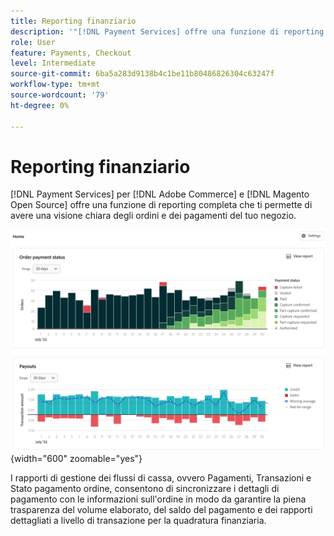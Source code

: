```yaml
---
title: Reporting finanziario
description: '"[!DNL Payment Services] offre una funzione di reporting completa che ti permette di avere una visione chiara degli ordini e dei pagamenti del tuo negozio".'
role: User
feature: Payments, Checkout
level: Intermediate
source-git-commit: 6ba5a283d9138b4c1be11b80486826304c63247f
workflow-type: tm+mt
source-wordcount: '79'
ht-degree: 0%

---
```


# Reporting finanziario

[!DNL Payment Services] per [!DNL Adobe Commerce] e [!DNL Magento Open Source] offre una funzione di reporting completa che ti permette di avere una visione chiara degli ordini e dei pagamenti del tuo negozio.

![Visualizzazione dei report finanziari](assets/reports-view.png){width="600" zoomable="yes"}

I rapporti di gestione dei flussi di cassa, ovvero Pagamenti, Transazioni e Stato pagamento ordine, consentono di sincronizzare i dettagli di pagamento con le informazioni sull&#39;ordine in modo da garantire la piena trasparenza del volume elaborato, del saldo del pagamento e dei rapporti dettagliati a livello di transazione per la quadratura finanziaria.
